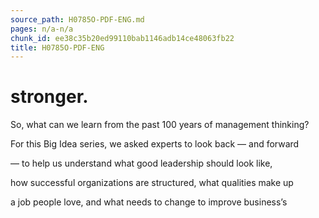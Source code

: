 ```yaml
---
source_path: H0785O-PDF-ENG.md
pages: n/a-n/a
chunk_id: ee38c35b20ed99110bab1146adb14ce48063fb22
title: H0785O-PDF-ENG
---
```

# stronger.

So, what can we learn from the past 100 years of management thinking?

For this Big Idea series, we asked experts to look back — and forward

— to help us understand what good leadership should look like,

how successful organizations are structured, what qualities make up

a job people love, and what needs to change to improve business’s

